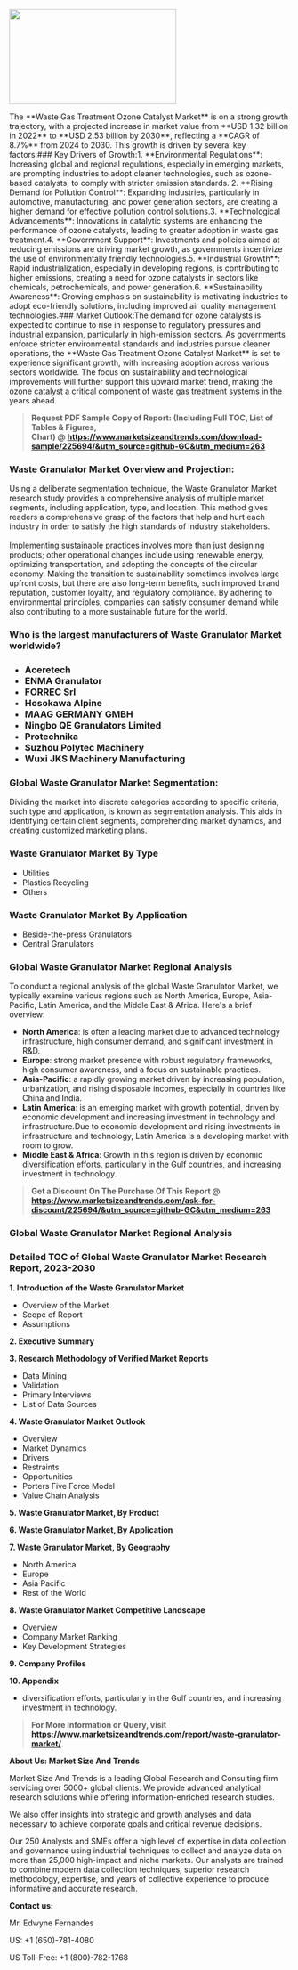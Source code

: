 <p><img class="alignnone size-medium wp-image-20088" src="https://ffe5etoiles.com/wp-content/uploads/2024/12/MST1-300x171.png" alt="" width="300" height="171" /></p>The **Waste Gas Treatment Ozone Catalyst Market** is on a strong growth trajectory, with a projected increase in market value from **USD 1.32 billion in 2022** to **USD 2.53 billion by 2030**, reflecting a **CAGR of 8.7%** from 2024 to 2030. This growth is driven by several key factors:### Key Drivers of Growth:1. **Environmental Regulations**: Increasing global and regional regulations, especially in emerging markets, are prompting industries to adopt cleaner technologies, such as ozone-based catalysts, to comply with stricter emission standards. 2. **Rising Demand for Pollution Control**: Expanding industries, particularly in automotive, manufacturing, and power generation sectors, are creating a higher demand for effective pollution control solutions.3. **Technological Advancements**: Innovations in catalytic systems are enhancing the performance of ozone catalysts, leading to greater adoption in waste gas treatment.4. **Government Support**: Investments and policies aimed at reducing emissions are driving market growth, as governments incentivize the use of environmentally friendly technologies.5. **Industrial Growth**: Rapid industrialization, especially in developing regions, is contributing to higher emissions, creating a need for ozone catalysts in sectors like chemicals, petrochemicals, and power generation.6. **Sustainability Awareness**: Growing emphasis on sustainability is motivating industries to adopt eco-friendly solutions, including improved air quality management technologies.### Market Outlook:The demand for ozone catalysts is expected to continue to rise in response to regulatory pressures and industrial expansion, particularly in high-emission sectors. As governments enforce stricter environmental standards and industries pursue cleaner operations, the **Waste Gas Treatment Ozone Catalyst Market** is set to experience significant growth, with increasing adoption across various sectors worldwide. The focus on sustainability and technological improvements will further support this upward market trend, making the ozone catalyst a critical component of waste gas treatment systems in the years ahead.</p><blockquote id="" class=""><strong>Request PDF Sample Copy of Report: (Including Full TOC, List of Tables &amp; Figures, Chart)&nbsp;@&nbsp;<strong><a href="https://www.marketsizeandtrends.com/download-sample/225694/&utm_source=github-GC&utm_medium=263" target="_blank">https://www.marketsizeandtrends.com/download-sample/225694/&utm_source=github-GC&utm_medium=263</a></strong></strong></blockquote><h3 id="" class="">Waste Granulator Market&nbsp;Overview and Projection:</h3><p id="" class="">Using a deliberate segmentation technique, the Waste Granulator Market research study provides a comprehensive analysis of multiple market segments, including application, type, and location. This method gives readers a comprehensive grasp of the factors that help and hurt each industry in order to satisfy the high standards of industry stakeholders. <br /> <br />Implementing sustainable practices involves more than just designing products; other operational changes include using renewable energy, optimizing transportation, and adopting the concepts of the circular economy. Making the transition to sustainability sometimes involves large upfront costs, but there are also long-term benefits, such improved brand reputation, customer loyalty, and regulatory compliance. By adhering to environmental principles, companies can satisfy consumer demand while also contributing to a more sustainable future for the world.</p><h3 id="" class="">Who is the largest manufacturers of&nbsp;Waste Granulator Market worldwide?</h3><h3 class=""><p><ul><li>Aceretech </li><li> ENMA Granulator </li><li> FORREC Srl </li><li> Hosokawa Alpine </li><li> MAAG GERMANY GMBH </li><li> Ningbo QE Granulators Limited </li><li> Protechnika </li><li> Suzhou Polytec Machinery </li><li> Wuxi JKS Machinery Manufacturing</li></ul></p></h3><h3 id="" class="">Global&nbsp;Waste Granulator Market Segmentation:</h3><p id="" class="">Dividing the market into discrete categories according to specific criteria, such type and application, is known as segmentation analysis. This aids in identifying certain client segments, comprehending market dynamics, and creating customized marketing plans.</p><h3 id="" class="">Waste Granulator Market&nbsp;By Type</h3><p><p><ul><li>Utilities</li><li> Plastics Recycling</li><li> Others</p></li></ul></p></p><h3 id="" class="">Waste Granulator Market&nbsp;By Application</h3><p class=""><p><ul><li>Beside-the-press Granulators</li><li> Central Granulators</li></ul></p></p><h3 id="" class="">Global Waste Granulator Market Regional Analysis</h3><p id="" class="">To conduct a regional analysis of the global Waste Granulator Market, we typically examine various regions such as North America, Europe, Asia-Pacific, Latin America, and the Middle East &amp; Africa. Here's a brief overview:</p><ul><li><strong>North America</strong>: is often a leading market due to advanced technology infrastructure, high consumer demand, and significant investment in R&amp;D.</li><li><strong>Europe</strong>: strong market presence with robust regulatory frameworks, high consumer awareness, and a focus on sustainable practices.</li><li><strong>Asia-Pacific</strong>: a rapidly growing market driven by increasing population, urbanization, and rising disposable incomes, especially in countries like China and India.</li><li><strong>Latin America</strong>: is an emerging market with growth potential, driven by economic development and increasing investment in technology and infrastructure.Due to economic development and rising investments in infrastructure and technology, Latin America is a developing market with room to grow.</li><li><strong>Middle East &amp; Africa</strong>: Growth in this region is driven by economic diversification efforts, particularly in the Gulf countries, and increasing investment in technology.</li></ul><blockquote id="" class=""><strong>Get a Discount On The Purchase Of This Report @ <strong><a href="https://www.marketsizeandtrends.com/ask-for-discount/225694/&utm_source=github-GC&utm_medium=263" target="_blank">https://www.marketsizeandtrends.com/ask-for-discount/225694/&utm_source=github-GC&utm_medium=263</a></strong></strong></blockquote><h3 id="" class="">Global Waste Granulator Market Regional Analysis</h3><h3 id="" class="">Detailed TOC of Global Waste Granulator Market Research Report, 2023-2030</h3><p id="" class=""><strong>1. Introduction of the Waste Granulator Market</strong></p><ul><li>Overview of the Market</li><li>Scope of Report</li><li>Assumptions</li></ul><p id="" class=""><strong>2. Executive Summary</strong></p><p id="" class=""><strong>3. Research Methodology of Verified Market Reports</strong></p><ul><li>Data Mining</li><li>Validation</li><li>Primary Interviews</li><li>List of Data Sources</li></ul><p id="" class=""><strong>4. Waste Granulator Market Outlook</strong></p><ul><li>Overview</li><li>Market Dynamics</li><li>Drivers</li><li>Restraints</li><li>Opportunities</li><li>Porters Five Force Model</li><li>Value Chain Analysis</li></ul><p id="" class=""><strong>5. Waste Granulator Market, By Product</strong></p><p id="" class=""><strong>6. Waste Granulator Market, By Application</strong></p><p id="" class=""><strong>7. Waste Granulator Market, By Geography</strong></p><ul><li>North America</li><li>Europe</li><li>Asia Pacific</li><li>Rest of the World</li></ul><p id="" class=""><strong>8. Waste Granulator Market Competitive Landscape</strong></p><ul><li>Overview</li><li>Company Market Ranking</li><li>Key Development Strategies</li></ul><p id="" class=""><strong>9. Company Profiles</strong></p><p id="" class=""><strong>10. Appendix</strong></p><ul><li>diversification efforts, particularly in the Gulf countries, and increasing investment in technology.</li></ul><blockquote id="" class=""><strong>For More Information or Query, visit <strong><strong><a href="https://www.marketsizeandtrends.com/report/waste-granulator-market/" target="_blank">https://www.marketsizeandtrends.com/report/waste-granulator-market/</a></strong></strong></strong></blockquote><p id="" class=""><strong>About Us: Market Size And Trends</strong></p><p id="" class="">Market Size And Trends is a leading Global Research and Consulting firm servicing over 5000+ global clients. We provide advanced analytical research solutions while offering information-enriched research studies.</p><p id="" class="">We also offer insights into strategic and growth analyses and data necessary to achieve corporate goals and critical revenue decisions.</p><p id="" class="">Our 250 Analysts and SMEs offer a high level of expertise in data collection and governance using industrial techniques to collect and analyze data on more than 25,000 high-impact and niche markets. Our analysts are trained to combine modern data collection techniques, superior research methodology, expertise, and years of collective experience to produce informative and accurate research.</p><p id="" class=""><strong>Contact us:</strong></p><p id="" class="">Mr. Edwyne Fernandes</p><p id="" class="">US: +1 (650)-781-4080</p><p id="" class="">US Toll-Free: +1 (800)-782-1768</p>
